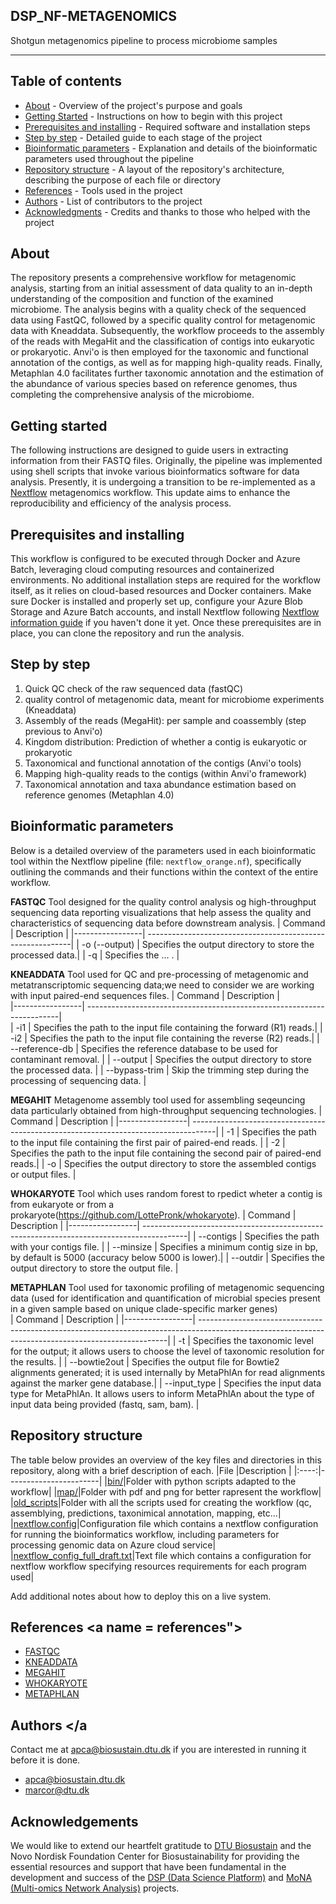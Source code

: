 ## DSP_NF-METAGENOMICS
<p align="left">
Shotgun metagenomics pipeline to process microbiome samples
</p>

---

## Table of contents

- [About](#about) - Overview of the project's purpose and goals
- [Getting Started](#getting-started) - Instructions on how to begin with this project
- [Prerequisites and installing](#prerequisites-and-installing) - Required software and installation steps 
- [Step by step](#step-by-step) - Detailed guide to each stage of the project
- [Bioinformatic parameters](#bioinformatic-parameters) - Explanation and details of the bioinformatic parameters used throughout the pipeline
- [Repository structure](#repository-structure) - A layout of the repository's architecture, describing the purpose of each file or directory
- [References](#references) - Tools used in the project
- [Authors](#authors) - List of contributors to the project
- [Acknowledgments](#acknowledgement) - Credits and thanks to those who helped with the project

## About <a name = "about"></a>
The repository presents a comprehensive workflow for metagenomic analysis, starting from an initial assessment of data quality to an 
in-depth understanding of the composition and function of the examined microbiome. The analysis begins with a quality check of the 
sequenced data using FastQC, followed by a specific quality control for metagenomic data with Kneaddata. Subsequently, the workflow 
proceeds to the assembly of the reads with MegaHit and the classification of contigs into eukaryotic or prokaryotic. Anvi'o is then 
employed for the taxonomic and functional annotation of the contigs, as well as for mapping high-quality reads. Finally, Metaphlan 4.0 
facilitates further taxonomic annotation and the estimation of the abundance of various species based on reference genomes, thus 
completing the comprehensive analysis of the microbiome.

## Getting started <a name = "getting-started"></a>
The following instructions are designed to guide users in extracting information from their FASTQ files. Originally, the pipeline was implemented using 
shell scripts that invoke various bioinformatics software for data analysis. Presently, it is undergoing a transition to be re-implemented as a 
[Nextflow](https://nextflow.io) metagenomics workflow. This update aims to enhance the reproducibility and efficiency of the analysis process.

## Prerequisites and installing <a name = "prerequisites-and-installing"></a>
This workflow is configured to be executed through Docker and Azure Batch, leveraging cloud computing resources and containerized environments.
No additional installation steps are required for the workflow itself, as it relies on cloud-based resources and Docker containers.
Make sure Docker is installed and properly set up, configure your Azure Blob Storage and Azure Batch accounts, and install Nextflow following [Nextflow 
information guide](https://www.nextflow.io/docs/latest/getstarted.html) if you haven't done it yet. Once these prerequisites are in place, you can clone the 
repository and run the analysis.

## Step by step <a name = "step-by-step"></a>
1. Quick QC check of the raw sequenced data (fastQC)
2. quality control of metagenomic data, meant for microbiome experiments (Kneaddata)
3. Assembly of the reads (MegaHit): per sample and coassembly (step previous to Anvi'o)
4. Kingdom distribution: Prediction of whether a contig is eukaryotic or prokaryotic   
5. Taxonomical and functional annotation of the contigs (Anvi'o tools)
6. Mapping high-quality reads to the contigs (within Anvi'o framework)
7. Taxonomical annotation and taxa abundance estimation based on reference genomes (Metaphlan 4.0)

## Bioinformatic parameters <a name = "bioinformatic-parameters"></a>
Below is a detailed overview of the parameters used in each bioinformatic tool within the Nextflow pipeline (file: `nextflow_orange.nf`), specifically 
outlining the commands and their functions within the context of the entire workflow.

**FASTQC**
Tool designed for the quality control analysis og high-throughput sequencing data reporting visualizations that help assess the quality and characteristics of sequencing data before downstream analysis.
| Command         | Description                                                |
|-----------------| -----------------------------------------------------------| 
| -o (--output)   | Specifies the output directory to store the processed data.|
| -q              | Specifies the ... .                                        |

**KNEADDATA**
Tool used for QC and pre-processing of metagenomic and metatranscriptomic sequencing data;we need to consider we are working with input paired-end sequences files.
| Command         | Description                                                            |                                                                                                                                                 
|-----------------| -----------------------------------------------------------------------|                                        
| -i1             | Specifies the path to the input file containing the forward (R1) reads.|
| -i2             | Specifies the path to the input file containing the reverse (R2) reads.|
| --reference-db  | Specifies the reference database to be used for contaminant removal.   |
| --output        | Specifies the output directory to store the processed data.            |
| --bypass-trim   | Skip the trimming step during the processing of sequencing data.       |

**MEGAHIT**
Metagenome assembly tool used for assembling seqeuncing data particularly obtained from high-throughput sequencing technologies.
| Command         | Description                                                                         |
|-----------------| ------------------------------------------------------------------------------------|
| -1              | Specifies the path to the input file containing the first pair of paired-end reads. |
| -2              | Specifies the path to the input file containing the second pair of paired-end reads.|
| -o              | Specifies the output directory to store the assembled contigs or output files.      |

**WHOKARYOTE**
Tool which uses random forest to rpedict wheter a contig is from eukaryote or from a prokaryote(https://github.com/LottePronk/whokaryote).
| Command         | Description                                                                              |
|-----------------| -----------------------------------------------------------------------------------------|
| --contigs       | Specifies the path with your contigs file.                                               |
| --minsize       | Specifies a minimum contig size in bp, by default is 5000 (accuracy below 5000 is lower).|
| --outdir        | Specifies the output directory to store the output file.                                 |

**METAPHLAN**
Tool used for taxonomic profiling of metagenomic sequencing data (used for identification and quantification of microbial species present in a given sample based on unique clade-specific marker genes)  <br>
| Command         | Description                                                                                                                                         |
|-----------------| ----------------------------------------------------------------------------------------------------------------------------------------------------|
| -t              | Specifies the taxonomic level for the output; it allows users to choose the level of taxonomic resolution for the results.                          |
| --bowtie2out    | Specifies the output file for Bowtie2 alignments generated; it is used internally by MetaPhlAn for read alignments against the marker gene database.|
| --input_type    | Specifies the input data type for MetaPhlAn. It allows users to inform MetaPhlAn about the type of input data being provided (fastq, sam, bam).     |

## Repository structure <a name="repository-structure"></a>
The table below provides an overview of the key files and directories in this repository, along with a brief description of each.
|File  |Description            |
|:----:|-----------------------|
|[bin/](bin/)|Folder with python scripts adapted to the workflow|
|[map/](map/)|Folder with pdf and png for better rapresent the workflow|
|[old_scripts](old_scripts)|Folder with all the scripts used for creating the workflow (qc, assemblying, predictions, taxonimical annotation, mapping, etc...|
|[nextflow.config](nextflow.config)|Configuration file which contains a nextflow configuration for running the bioinformatics workflow, including parameters for processing genomic data on Azure cloud service|
|[nextflow_config_full_draft.txt](nextflow_config_full_draft.txt)|Text file which contains a configuration for nextflow workflow specifying resources requirements for each program used|

Add additional notes about how to deploy this on a live system.
## References <a name = references"></a>
- [FASTQC](https://www.bioinformatics.babraham.ac.uk/projects/fastqc/)
- [KNEADDATA](https://huttenhower.sph.harvard.edu/kneaddata/)
- [MEGAHIT](https://www.metagenomics.wiki/tools/assembly/megahit)
- [WHOKARYOTE](https://github.com/LottePronk/whokaryote)
- [METAPHLAN](https://github.com/biobakery/MetaPhlAn)

## Authors <a name = "authors"></a
Contact me at apca@biosustain.dtu.dk if you are interested in running it before it is done.
- [apca@biosustain.dtu.dk](https://github.com/apalleja)
- [marcor@dtu.dk](https://github.com/marcoreverenna)

## Acknowledgements <a name = "acknowledgement"></a>
We would like to extend our heartfelt gratitude to [DTU Biosustain](https://www.biosustain.dtu.dk/) and the Novo Nordisk Foundation 
Center for Biosustainability for providing the essential resources and support that have been 
fundamental in the development and success of the [DSP (Data Science 
Platform)](https://www.biosustain.dtu.dk/informatics/data-science-platform) and [MoNA (Multi-omics Network 
Analysis)](https://www.biosustain.dtu.dk/research/research-groups/multi-omics-network-analytics-alberto-santos-delgado) projects.


